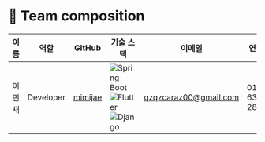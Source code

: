 # 📌 Team composition

| 이름   | 역할 | GitHub | 기술 스택 | 이메일 | 연락처 |
|--------|------|--------|-----------|--------|-------|
| 이민재 | Developer  | [mimijae](https://github.com/mimijae) | ![Spring Boot](https://img.shields.io/badge/-Spring%20Boot-6DB33F?style=for-the-badge&logo=spring-boot&logoColor=white) ![Flutter](https://img.shields.io/badge/-Flutter-02569B?style=for-the-badge&logo=flutter&logoColor=white) ![Django](https://img.shields.io/badge/-Django-092E20?style=for-the-badge&logo=django&logoColor=white) | qzqzcaraz00@gmail.com | 010-6391-2860 |

